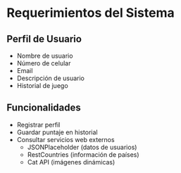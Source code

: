 # Requerimientos del Sistema

## Perfil de Usuario
- Nombre de usuario
- Número de celular
- Email
- Descripción de usuario
- Historial de juego

## Funcionalidades
- Registrar perfil
- Guardar puntaje en historial
- Consultar servicios web externos
  - JSONPlaceholder (datos de usuarios)
  - RestCountries (información de países)
  - Cat API (imágenes dinámicas)
